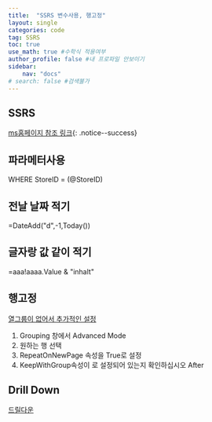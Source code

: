 ```yaml
---
title:  "SSRS 변수사용, 행고정"
layout: single
categories: code
tag: SSRS
toc: true
use_math: true #수학식 적용여부
author_profile: false #내 프로파일 안보이기
sidebar:
    nav: "docs" 
# search: false #검색불가
---
```


## SSRS 
[ms홈페이지 참조 링크](https://docs.microsoft.com/ko-kr/sql/reporting-services/lesson-1-creating-a-report-server-project-reporting-services?view=sql-server-ver15){: .notice--success}
[](https://www.intertech.com/ssrs-parameters-2016-update/)
## 파라메터사용
WHERE StoreID = (@StoreID)

## 전날 날짜 적기
=DateAdd("d",-1,Today())

## 글자랑 값 같이 적기
=aaa!aaaa.Value & "inhalt"

## 행고정
[열그룹이 없어서 추가적인 설정](https://stackoverflow.com/questions/11285923/tablix-repeat-header-rows-on-each-page-not-working-report-builder-3-0)
1. Grouping 창에서 Advanced Mode
2. 원하는 행 선택
1. RepeatOnNewPage 속성을 True로 설정
1. KeepWithGroup속성이 로 설정되어 있는지 확인하십시오 After

## Drill Down
[드릴다운](https://sqlskull.com/2021/04/12/create-drill-down-group-report-in-ssrs/)